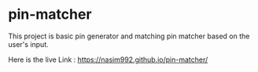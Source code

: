 # pin-matcher

This project is basic pin generator and matching pin matcher based on the user's input.

Here is the live Link : https://nasim992.github.io/pin-matcher/